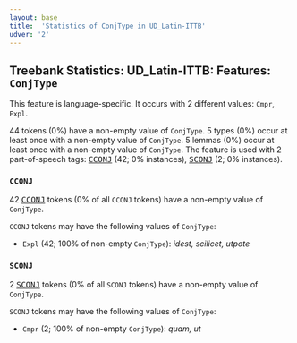 ```yaml
---
layout: base
title:  'Statistics of ConjType in UD_Latin-ITTB'
udver: '2'
---
```


## Treebank Statistics: UD_Latin-ITTB: Features: `ConjType`

This feature is language-specific.
It occurs with 2 different values: `Cmpr`, `Expl`.

44 tokens (0%) have a non-empty value of `ConjType`.
5 types (0%) occur at least once with a non-empty value of `ConjType`.
5 lemmas (0%) occur at least once with a non-empty value of `ConjType`.
The feature is used with 2 part-of-speech tags: <tt><a href="la_ittb-pos-CCONJ.html">CCONJ</a></tt> (42; 0% instances), <tt><a href="la_ittb-pos-SCONJ.html">SCONJ</a></tt> (2; 0% instances).

### `CCONJ`

42 <tt><a href="la_ittb-pos-CCONJ.html">CCONJ</a></tt> tokens (0% of all `CCONJ` tokens) have a non-empty value of `ConjType`.

`CCONJ` tokens may have the following values of `ConjType`:

* `Expl` (42; 100% of non-empty `ConjType`): <em>idest, scilicet, utpote</em>

### `SCONJ`

2 <tt><a href="la_ittb-pos-SCONJ.html">SCONJ</a></tt> tokens (0% of all `SCONJ` tokens) have a non-empty value of `ConjType`.

`SCONJ` tokens may have the following values of `ConjType`:

* `Cmpr` (2; 100% of non-empty `ConjType`): <em>quam, ut</em>


